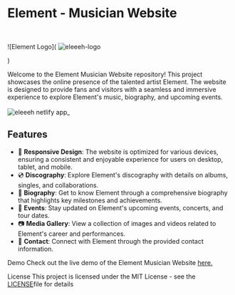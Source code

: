# Element - Musician Website
</br>

![Element Logo](
![eleeeh-logo](https://github.com/shyakachaste/musician-website/assets/121980393/dfc071b0-f892-459b-8b4a-9cac27176d06)

)

Welcome to the Element Musician Website repository! This project showcases the online presence of the talented artist Element. The website is designed to provide fans and visitors with a seamless and immersive experience to explore Element's music, biography, and upcoming events.
</br>
</br>
![eleeeh netlify app_](https://github.com/shyakachaste/musician-website/assets/121980393/e6c9ca20-97c5-4d40-9955-7111ea414699)



## Features

- 🎵 **Responsive Design**: The website is optimized for various devices, ensuring a consistent and enjoyable experience for users on desktop, tablet, and mobile.
- 💿 **Discography**: Explore Element's discography with details on albums, singles, and collaborations.
- 📖 **Biography**: Get to know Element through a comprehensive biography that highlights key milestones and achievements.
- 🎤 **Events**: Stay updated on Element's upcoming events, concerts, and tour dates.
- 📷 **Media Gallery**: View a collection of images and videos related to Element's career and performances.
- 📧 **Contact**: Connect with Element through the provided contact information.

Demo
Check out the live demo of the Element Musician Website <a href="https://eleeeh.netlify.app/" target="_blank">here.</a>

License
This project is licensed under the MIT License - see the <a href="https://github.com/shyakachaste/musician-website/blob/main/LICENSE" target="_blank">LICENSE</a>file for details
